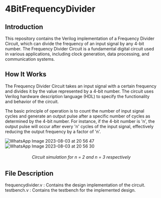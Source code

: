 # 4BitFrequencyDivider
## Introduction

This repository contains the Verilog implementation of a Frequency Divider Circuit, which can divide the frequency of an input signal by any 4-bit number. The Frequency Divider Circuit is a fundamental digital circuit used in various applications, including clock generation, data processing, and communication systems.

## How It Works

The Frequency Divider Circuit takes an input signal with a certain frequency and divides it by the value represented by a 4-bit number. The circuit uses Verilog hardware description language (HDL) to specify the functionality and behavior of the circuit.

The basic principle of operation is to count the number of input signal cycles and generate an output pulse after a specific number of cycles as determined by the 4-bit number. For instance, if the 4-bit number is 'n', the output pulse will occur after every 'n' cycles of the input signal, effectively reducing the output frequency by a factor of 'n'.

![WhatsApp Image 2023-08-03 at 20 56 47](https://github.com/Kruthikesh/4BitFrequencyDivider/assets/98465500/23d3b56a-3e63-451d-bddc-b5b3d3373688)
![WhatsApp Image 2023-08-03 at 20 56 30](https://github.com/Kruthikesh/4BitFrequencyDivider/assets/98465500/7ba41298-ae80-4a22-9f2b-6199758e4b64)


<div align="center"><h6>Circuit simulation for n = 2 and n = 3 respectively</h6></div>

## File Description

<div>frequencydivider.v : Contains the design implementation of the circuit.</div>
testbench.v : Contains the testbench for the implemented design.
